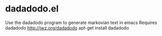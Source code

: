 # dadadodo.el
Use the dadadodo program to generate markovian text in emacs
Requires dadadodo <http://jwz.org/dadadodo>
apt-get install dadadodo
